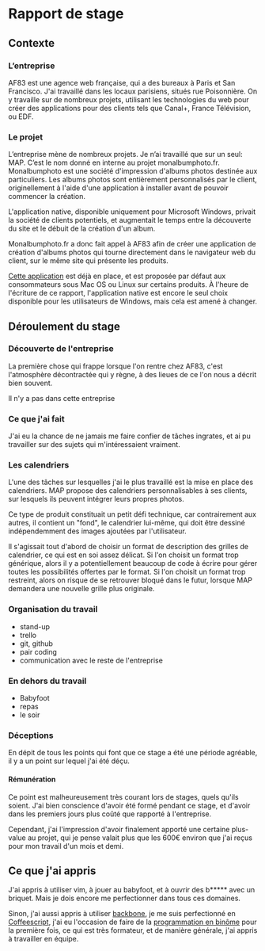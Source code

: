 # Rapport de stage

## Contexte

### L’entreprise

AF83 est une agence web française, qui a des bureaux à Paris et San Francisco.
J'ai travaillé dans les locaux parisiens, situés rue Poisonnière.
On y travaille sur de nombreux projets, utilisant les technologies du web pour
créer des applications pour des clients tels que Canal+, France Télévision, ou EDF.

### Le projet

L’entreprise mène de nombreux projets. Je n’ai travaillé que sur un seul: MAP.
C’est le nom donné en interne au projet monalbumphoto.fr. Monalbumphoto est une
société d'impression d'albums photos destinée aux particuliers. Les albums
photos sont entièrement personnalisés par le client, originellement à l'aide
d'une application à installer avant de pouvoir commencer la création.

L'application native, disponible uniquement pour Microsoft Windows, privait la
société de clients potentiels, et augmentait le temps entre la découverte du
site et le débuit de la création d'un album.

Monalbumphoto.fr a donc fait appel à AF83 afin de créer une application de
création d'albums photos qui tourne directement dans le navigateur web du
client, sur le même site qui présente les produits.

[Cette application](http://www.monalbumphoto.fr/creations/new?reference=RIG_210x297)
est déjà en place, et est proposée par défaut aux consommateurs sous Mac OS ou
Linux sur certains produits. À l'heure de l'écriture de ce rapport,
l'application native est encore le seul choix disponible pour les utilisateurs
de Windows, mais cela est amené à changer.

## Déroulement du stage

### Découverte de l'entreprise

La première chose qui frappe lorsque l'on rentre chez AF83, c'est l'atmosphère
décontractée qui y règne, à des lieues de ce l'on nous a décrit bien souvent.

Il n'y a pas dans cette entreprise

### Ce que j'ai fait

J'ai eu la chance de ne jamais me faire confier de tâches ingrates, et ai pu
travailler sur des sujets qui m'intéressaient vraiment.

### Les calendriers
L'une des tâches sur lesquelles j'ai le plus travaillé est la mise en place des calendriers.
MAP propose des calendriers personnalisables à ses clients, sur lesquels ils peuvent
intégrer leurs propres photos.

Ce type de produit constituait un petit défi technique, car contrairement aux autres,
il contient un "fond", le calendrier lui-même, qui doit être dessiné indépendemment
des images ajoutées par l'utilisateur.

Il s'agissait tout d'abord de choisir un format de description des grilles de calendrier,
ce qui est en soi assez délicat. Si l'on choisit un format trop générique, alors
il y a potentiellement beaucoup de code à écrire pour gérer toutes les possibilités
offertes par le format. Si l'on choisit un format trop restreint, alors on risque 
de se retrouver bloqué dans le futur, lorsque MAP demandera une nouvelle grille
plus originale.



### Organisation du travail

* stand-up
* trello
* git, github
* pair coding
* communication avec le reste de l'entreprise

### En dehors du travail
* Babyfoot
* repas
* le soir

### Déceptions

En dépit de tous les points qui font que ce stage a été une période agréable,
il y a un point sur lequel j'ai été déçu.

#### Rémunération
Ce point est malheureusement très courant lors de stages, quels qu'ils soient.
J'ai bien conscience d'avoir été formé pendant ce stage, et d'avoir dans les
premiers jours plus coûté que rapporté à l'entreprise.

Cependant, j'ai l'impression d'avoir finalement apporté une certaine plus-value
au projet, qui je pense valait plus que les 600€ environ que j'ai reçus pour mon
travail d'un mois et demi.

## Ce que j'ai appris

J'ai appris à utiliser vim, à jouer au babyfoot, et à ouvrir des b***** avec un briquet.
Mais je dois encore me perfectionner dans tous ces domaines.

Sinon, j'ai aussi appris à utiliser [backbone](http://backbonejs.org/), je me
suis perfectionné en [Coffeescript](http://coffeescript.org/), j'ai eu
l'occasion de faire de la [programmation en binôme](https://fr.wikipedia.org/wiki/Programmation_en_bin%C3%B4me) pour la
première fois, ce qui est très formateur, et de manière générale, j'ai appris à
travailler en équipe.

